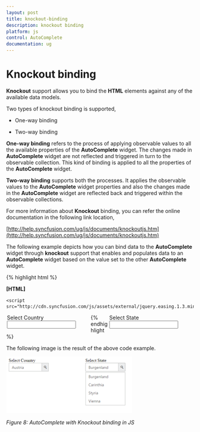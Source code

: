 ```yaml
---
layout: post
title: knockout-binding
description: knockout binding
platform: js
control: AutoComplete
documentation: ug
---
```


# Knockout binding

**Knockout** support allows you to bind the **HTML** elements against any of the available data models.

Two types of knockout binding is supported,

* One-way binding

* Two-way binding

**One-way binding** refers to the process of applying observable values to all the available properties of the **AutoComplete** widget. The changes made in **AutoComplete** widget are not reflected and triggered in turn to the observable collection. This kind of binding is applied to all the properties of the **AutoComplete** widget.

**Two-way binding** supports both the processes. It applies the observable values to the **AutoComplete** widget properties and also the changes made in the **AutoComplete** widget are reflected back and triggered within the observable collections. 

For more information about **Knockout** binding, you can refer the online documentation in the following link location,

[http://help.syncfusion.com/ug/js/documents/knockoutjs.htm](http://help.syncfusion.com/ug/js/documents/knockoutjs.htm)

The following example depicts how you can bind data to the **AutoComplete** widget through **knockout** support that enables and populates data to an **AutoComplete** widget based on the value set to the other **AutoComplete** widget.



{% highlight html %}

**[HTML]**
<!doctype html>
<html>
<head>
    <title>Essential Studio for JavaScript : Autocomplete - KnockOut</title>
    <meta name="viewport" content="width=device-width, initial-scale=1.0" charset="utf-8"  />
<linkhref="[http://cdn.syncfusion.com/13.1.0.21/js/web/flat-azure/ej.web.all.min.css](http://cdn.syncfusion.com/13.1.0.21/js/web/flat-azure/ej.web.all.min.css)"rel="stylesheet"/>
   <script src="http://cdn.syncfusion.com/js/assets/external/jquery-1.10.2.min.js"></script>


    <script src="http://cdn.syncfusion.com/js/assets/external/jquery.easing.1.3.min.js">
</script>
   <script src="http://cdn.syncfusion.com/js/assets/external/knockout.min.js"></script>
<scriptsrc="[http://cdn.syncfusion.com/13.1.0.21/js/web/ej.web.all.min.js](http://cdn.syncfusion.com/13.1.0.21/js/web/ej.web.all.min.js)"></script>
<scriptsrc="[http://cdn.syncfusion.com/13.1.0.21/js/ej.widget.ko.min.js](http://cdn.syncfusion.com/13.1.0.21/js/ej.widget.ko.min.js)"></script>
</head>
<body>
    <div class="content-container-fluid">
        <div class="row">
            <div class="control" style="margin: auto; width: 500px;">
                <div class="countryList" style="float: left; width: 45%">
                    <label class="txt">
                        Select Country</label>
       <input id="country" data-bind='value: countryName, valueUpdate: ["onchange", "input", "blur"]' />
                </div>
                <div class="stateList" style="float: right; width: 45%">
                    <label class="txt">
                        Select State</label>
                    <input id="state" data-bind='value: stateName' />
                </div>
            </div>
        </div>
    </div>
    <script type="text/javascript" class="jsScript">
var autocomplete;
$(function () {
    var countryList = ["United States", "Australia", "Austria", "India"];
    $('#country').ejAutocomplete({
        watermarkText: "Select country",
        showPopupButton: true,
        dataSource: countryList
    });
    $('#state').ejAutocomplete({
        showPopupButton: true
    });
    var stateObj = $('#state').data("ejAutocomplete");
    stateObj.disable();
    // declaration             
    var ViewModel = function () {
        var usaStates = ["California", "New York", "South Carolina", "Washington"];
        var australiaStates = ["West Island", "Sydney", "Kingston", "Melbourne"];
        var austriaStates = ["Burgenland", "Carinthia", "Styria", "Vienna"];
        var indiaStates = ["Tamil Nadu", "Rajasthan", "West Bengal", "Maharashtra"];

        this.countryName = ko.observable();
        this.stateName = ko.computed(function () {
            var source = null;
            switch (this.countryName()) {
                case "United States": source = usaStates; break;
                case "Australia": source = australiaStates; break;
                case "Austria": source = austriaStates; break;
                case "India": source = indiaStates; break;
            }
            if (source) {
                stateObj.enable();
                stateObj.setModel({ dataSource: source });
                return source[0];
            }
            else stateObj.setModel({ dataSource: null });

            return "";
        }, this);
    };
    ko.applyBindings(new ViewModel());
    autocompleteCountry = $('#country').data("ejAutocomplete");
    autocompleteState = $('#state').data("ejAutocomplete");
});
</script>
 </body>
</html>


{% endhighlight %}





The following image is the result of the above code example.



![](knockout-binding_images\knockout-binding_img1.png)

_Figure 8: AutoComplete with Knockout binding in JS_

